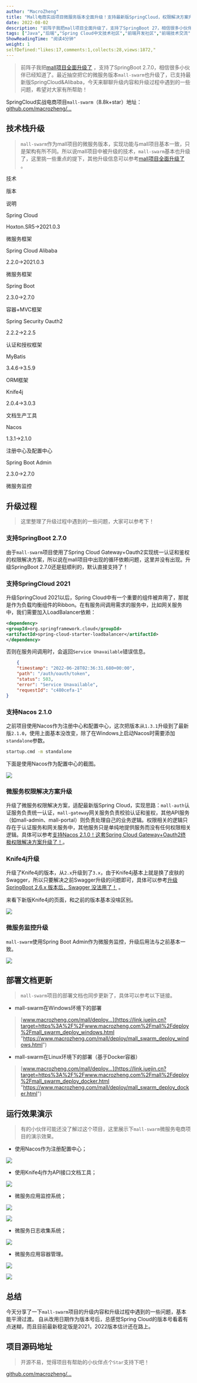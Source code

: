 ```yaml
---
author: "MacroZheng"
title: "Mall电商实战项目微服务版本全面升级！支持最新版SpringCloud，权限解决方案升级"
date: 2022-08-02
description: "前阵子我把mall项目全面升级了，支持了SpringBoot 27，相信很多小伙伴已经知道了。最近抽空把它的微服务版本也升级了，已支持最新版SpringCloud&Alibaba。"
tags: ["Java","后端","Spring Cloud中文技术社区","前端开发社区","前端技术交流","前端框架教程","JavaScript 学习资源","CSS 技巧与最佳实践","HTML5 最新动态","前端工程师职业发展","开源前端项目","前端技术趋势"]
ShowReadingTime: "阅读4分钟"
weight: 1
selfDefined:"likes:17,comments:1,collects:28,views:1872,"
---
```

> 前阵子我把[mall项目全面升级了](https://juejin.cn/post/7116694234236715038 "https://juejin.cn/post/7116694234236715038") ，支持了SpringBoot 2.7.0，相信很多小伙伴已经知道了。最近抽空把它的微服务版本`mall-swarm`也升级了，已支持最新版SpringCloud&Alibaba，今天来聊聊升级内容和升级过程中遇到的一些问题，希望对大家有所帮助！

SpringCloud实战电商项目`mall-swarm`（8.8k+star）地址：[github.com/macrozheng/…](https://link.juejin.cn?target=https%3A%2F%2Fgithub.com%2Fmacrozheng%2Fmall-swarm "https://github.com/macrozheng/mall-swarm")

技术栈升级
-----

> `mall-swarm`作为mall项目的微服务版本，实现功能与mall项目基本一致，只是架构有所不同。所以说mall项目中被升级的技术，`mall-swarm`基本也升级了，这里挑一些重点的提下，其他升级信息可以参考[mall项目全面升级了](https://juejin.cn/post/7116694234236715038 "https://juejin.cn/post/7116694234236715038") 。

技术

版本

说明

Spring Cloud

Hoxton.SR5->2021.0.3

微服务框架

Spring Cloud Alibaba

2.2.0->2021.0.3

微服务框架

Spring Boot

2.3.0->2.7.0

容器+MVC框架

Spring Security Oauth2

2.2.2->2.2.5

认证和授权框架

MyBatis

3.4.6->3.5.9

ORM框架

Knife4j

2.0.4->3.0.3

文档生产工具

Nacos

1.3.1->2.1.0

注册中心及配置中心

Spring Boot Admin

2.3.0->2.7.0

微服务监控

升级过程
----

> 这里整理了升级过程中遇到的一些问题，大家可以参考下！

### 支持SpringBoot 2.7.0

由于`mall-swarm`项目使用了Spring Cloud Gateway+Oauth2实现统一认证和鉴权的权限解决方案，所以说在mall项目中出现的循环依赖问题，这里并没有出现。升级SpringBoot 2.7.0还是挺顺利的，默认直接支持了！

### 支持SpringCloud 2021

升级SpringCloud 2021以后，Spring Cloud中有一个重要的组件被弃用了，那就是作为负载均衡组件的Ribbon。在有服务间调用需求的服务中，比如网关服务中，我们需要加入LoadBalancer依赖：

```xml
<dependency>
<groupId>org.springframework.cloud</groupId>
<artifactId>spring-cloud-starter-loadbalancer</artifactId>
</dependency>
```

否则在服务间调用时，会返回`Service Unavailable`错误信息。

```json
    {
    "timestamp": "2022-06-28T02:36:31.680+00:00",
    "path": "/auth/oauth/token",
    "status": 503,
    "error": "Service Unavailable",
    "requestId": "c480cefa-1"
}
```

### 支持Nacos 2.1.0

之前项目使用Nacos作为注册中心和配置中心，这次把版本从`1.3.1`升级到了最新版`2.1.0`，使用上面基本没改变，除了在Windows上启动Nacos时需要添加`standalone`参数。

```bash
startup.cmd -m standalone
```

下面是使用Nacos作为配置中心的截图。

![](/images/jueJin/780e3277c364498.png)

### 微服务权限解决方案升级

升级了微服务权限解决方案，适配最新版Spring Cloud，实现思路：`mall-auth`认证服务负责统一认证，`mall-gateway`网关服务负责校验认证和鉴权，其他API服务（如mall-admin、mall-portal）则负责处理自己的业务逻辑。权限相关的逻辑只存在于认证服务和网关服务中，其他服务只是单纯地提供服务而没有任何权限相关逻辑。具体可以参考[支持Nacos 2.1.0！这套Spring Cloud Gateway+Oauth2终极权限解决方案升级了！](https://juejin.cn/post/7121892567130013732 "https://juejin.cn/post/7121892567130013732")。

### Knife4j升级

升级了Knife4j的版本，从`2.x`升级到了`3.x`，由于Knife4j基本上就是换了皮肤的Swagger，所以只要解决之前Swagger升级的问题即可，具体可以参考[升级 SpringBoot 2.6.x 版本后，Swagger 没法用了！](https://juejin.cn/post/7077731765737472037 "https://juejin.cn/post/7077731765737472037") 。

来看下新版Knife4j的页面，和之前的版本基本没啥区别。

![](/images/jueJin/d9adedab0c89496.png)

### 微服务监控升级

`mall-swarm`使用Spring Boot Admin作为微服务监控，升级后用法与之前基本一致。

![](/images/jueJin/cfcb2062c663424.png)

部署文档更新
------

> `mall-swarm`项目的部署文档也同步更新了，具体可以参考以下链接。

*   mall-swarm在Windows环境下的部署

> [www.macrozheng.com/mall/deploy…](https://link.juejin.cn?target=https%3A%2F%2Fwww.macrozheng.com%2Fmall%2Fdeploy%2Fmall_swarm_deploy_windows.html "https://www.macrozheng.com/mall/deploy/mall_swarm_deploy_windows.html")

*   mall-swarm在Linux环境下的部署（基于Docker容器）

> [www.macrozheng.com/mall/deploy…](https://link.juejin.cn?target=https%3A%2F%2Fwww.macrozheng.com%2Fmall%2Fdeploy%2Fmall_swarm_deploy_docker.html "https://www.macrozheng.com/mall/deploy/mall_swarm_deploy_docker.html")

运行效果演示
------

> 有的小伙伴可能还没了解过这个项目，这里展示下`mall-swarm`微服务电商项目的演示效果。

*   使用Nacos作为注册配置中心；

![](/images/jueJin/8dfdfe143568417.png)

*   使用Knife4j作为API接口文档工具；

![](/images/jueJin/1e99f1fd3b3c438.png)

*   微服务应用监控系统；

![](/images/jueJin/de0602b466f2483.png)

![](/images/jueJin/2c3d07e7bd3a43d.png)

*   微服务日志收集系统；

![](/images/jueJin/10afa889d4934ef.png)

*   微服务应用容器管理。

![](/images/jueJin/6edd7ad7aa9e40e.png)

![](/images/jueJin/8a2524120c254a6.png)

总结
--

今天分享了一下`mall-swarm`项目的升级内容和升级过程中遇到的一些问题，基本能平滑过渡。 自从改用日期作为版本号后，总感觉Spring Cloud的版本号看着有点迷糊，而且目前最新稳定版是2021，2022版本估计还在路上。

项目源码地址
------

> 开源不易，觉得项目有帮助的小伙伴点个`Star`支持下吧！

[github.com/macrozheng/…](https://link.juejin.cn?target=https%3A%2F%2Fgithub.com%2Fmacrozheng%2Fmall-swarm "https://github.com/macrozheng/mall-swarm")